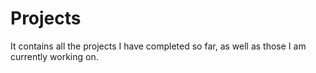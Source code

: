 # Projects
It contains all the projects I have completed so far, as well as those I am currently working on.
